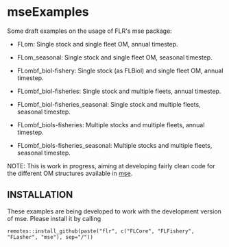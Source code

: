 # mseExamples

Some draft examples on the usage of FLR's mse package:

- FLom: Single stock and single fleet OM, annual timestep.

- FLom_seasonal: Single stock and single fleet OM, seasonal timestep.

- FLombf_biol-fishery: Single stock (as FLBiol) and single fleet OM, annual timestep.

- FLombf_biol-fisheries: Single stock and multiple fleets, annual timestep.

- FLombf_biol-fisheries_seasonal: Single stock and multiple fleets, seasonal timestep.

- FLombf_biols-fisheries: Multiple stocks and multiple fleets, annual timestep.

- FLombf_biols-fisheries_seasonal: Multiple stocks and multiple fleets, seasonal timestep.

NOTE: This is work in progress, aiming at developing fairly clean code for the different OM structures available in [mse](https://github.com/flr/mse).

## INSTALLATION

These examples are being developed to work with the development version of mse. Please install it by calling

```
remotes::install_github(paste("flr", c("FLCore", "FLFishery", "FLasher", "mse"), sep="/"))
```
